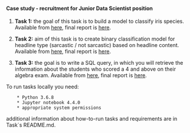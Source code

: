 #### Case study - recruitment for Junior Data Scientist position

   1) **Task 1:** the goal of this task is to build a model to classify iris species.
   Available from [here](Task_1), final report is [here](Task_1/reports/Final_report.md).
   
   2) **Task 2:**  aim of this task is to create binary classification model for headline type 
   (sarcastic / not sarcastic) based on headline content. Available from [here](Task_2), 
   final report is [here](Task_2/reports/Final_report.md).
    
   3) **Task 3:** the goal is to write a SQL query, in which you will retrieve the information 
   about the students who scored a 4 and above on their algebra exam. Available from [here](Task_3), 
   final report is [here](Task_3/reports/Final_report.md).
   
   To run tasks locally you need:
        
        * Python 3.6.8
        * Jupyter notebook 4.4.0
        * appropriate system permissions
        
   additional information about how-to-run tasks and requirements are in Task`s README.md.
